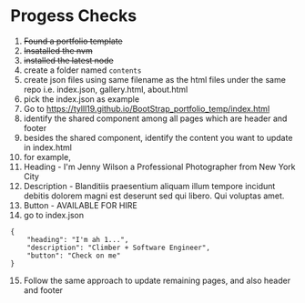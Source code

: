 # Progess Checks

1. ~~Found a portfolio template~~
2. ~~Insatalled the nvm~~
3. ~~installed the latest node~~
4. create a folder named `contents`
5. create json files using same filename as the html files under the same repo i.e. index.json, gallery.html, about.html
6. pick the index.json as example
7. Go to https://tylll19.github.io/BootStrap_portfolio_temp/index.html
8. identify the shared component among all pages which are header and footer
9. besides the shared component, identify the content you want to update in index.html
10. for example,
11. Heading - I'm Jenny Wilson a Professional Photographer from New York City
12. Description - Blanditiis praesentium aliquam illum tempore incidunt debitis dolorem magni est deserunt sed qui libero. Qui voluptas amet.
13. Button - AVAILABLE FOR HIRE
14. go to index.json

```
{
    "heading": "I'm ah 1...",
    "description": "Climber + Software Engineer",
    "button": "Check on me"
}
```
15. Follow the same approach to update remaining pages, and also header and footer

